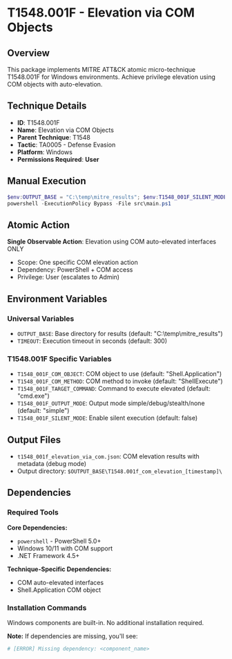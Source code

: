 # T1548.001F - Elevation via COM Objects

## Overview
This package implements MITRE ATT&CK atomic micro-technique T1548.001F for Windows environments. Achieve privilege elevation using COM objects with auto-elevation.

## Technique Details
- **ID**: T1548.001F
- **Name**: Elevation via COM Objects
- **Parent Technique**: T1548
- **Tactic**: TA0005 - Defense Evasion
- **Platform**: Windows
- **Permissions Required**: **User**

## Manual Execution
```powershell
$env:OUTPUT_BASE = "C:\temp\mitre_results"; $env:T1548_001F_SILENT_MODE = $false
powershell -ExecutionPolicy Bypass -File src\main.ps1
```

## Atomic Action
**Single Observable Action**: Elevation using COM auto-elevated interfaces ONLY
- Scope: One specific COM elevation action
- Dependency: PowerShell + COM access
- Privilege: User (escalates to Admin)

## Environment Variables

### Universal Variables
- `OUTPUT_BASE`: Base directory for results (default: "C:\temp\mitre_results")
- `TIMEOUT`: Execution timeout in seconds (default: 300)

### T1548.001F Specific Variables
- `T1548_001F_COM_OBJECT`: COM object to use (default: "Shell.Application")
- `T1548_001F_COM_METHOD`: COM method to invoke (default: "ShellExecute")
- `T1548_001F_TARGET_COMMAND`: Command to execute elevated (default: "cmd.exe")
- `T1548_001F_OUTPUT_MODE`: Output mode simple/debug/stealth/none (default: "simple")
- `T1548_001F_SILENT_MODE`: Enable silent execution (default: false)

## Output Files
- `t1548_001f_elevation_via_com.json`: COM elevation results with metadata (debug mode)
- Output directory: `$OUTPUT_BASE\T1548.001f_com_elevation_[timestamp]\`

## Dependencies

### Required Tools
**Core Dependencies:**
- `powershell` - PowerShell 5.0+
- Windows 10/11 with COM support
- .NET Framework 4.5+

**Technique-Specific Dependencies:**
- COM auto-elevated interfaces
- Shell.Application COM object

### Installation Commands
Windows components are built-in. No additional installation required.

**Note:** If dependencies are missing, you'll see:
```powershell
# [ERROR] Missing dependency: <component_name>
```